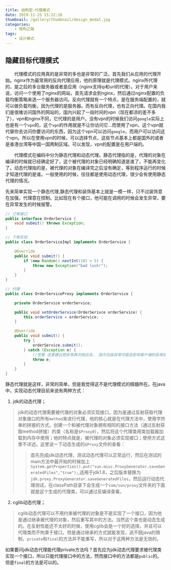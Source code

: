 ```yaml
---
title: 结构型-代理模式
date: 2019-11-25 15:22:18
thumbnail: /gallery/thumbnail/design_modal.jpg
categories:
    - 架构之路
tags:
    - 设计模式
---
```


## 隐藏目标代理模式

&emsp;&emsp;代理模式的应用真的是非常的多也是非常的广泛。首先我们从应用的代理开始。nginx作为最常用的反向代理应用，他的原理就是代理模式。nginx所代理的，是之后的多台服务器或者是应用（nginx支持ip和url的代理）。对于用户来说，访问一个使用了nginx的网站，首先请求会到nginx，然后通过nginx配置的负载均衡策略来选一个服务器访问。反向代理就有一个特点，是在服务端配置的，就可以做负载均衡，因为代理的是服务器。而有反向代理，也有正向代理。在国内我们是很难访问国外的网站的，国内兴起了一段时间的vpn（现在都凉的差不多了），vpn和nginx不同，它代理的是用户。没有vpn的时候我们访问`google`实际上也是有一个`vpn`的，这个`vpn`的作用就是不让你访问它...而使用了vpn，这个vpn就代替你去访问你要访问的东西，因为这个vpn可以访问`google`，而用户可以访问这个vpn。所以在使用vpn的时候，可以选择节点，这些节点基本上都是国外的或者是香港台湾等中国一国两制区域。可以发现，vpn的配置是在用户端的。

<!-- more -->

&emsp;&emsp;代理模式在编码中分为静态代理和动态代理。静态代理指的是，代理的对象在编译的时候就已经确定好了，这个被代理的对象已经明确知道是谁了，不能再变化了。动态代理指的是，被代理的对象在编译完之后没有确定，等到程序运行的时候才知道代理的是谁。一般使用的时候，往往都是使用动态代理，很少会有使用静态代理的情况。

先来简单实现一个静态代理,静态代理和装饰基本上就是一模一样，只不过装饰意在加强，代理意在控制。比如现在有个接口，他可能在调用的时候会发生异常，要在异常发生的时候报警。
``` java
// 订单接口
public interface OrderService {
    void submit() throws Exception;
} 

// 下单实现
public class OrderServiceImpl implements OrderService {

    @Override
    public void submit() {
        if (new Random().nextInt(10) > 5) {
            throw new Exception("bad luck!");
        }
    }
}

// 代理
public class OrderServiceProxy implements OrderService {

    private OrderService orderService;

    public void setOrderService(OrderSerivce orderService) {
        this.orderService = orderService;    
    }

    @Override
    public void submit() {
        try {
            orderService.submit();
        } catch (Exception e) {
            //告警 这里建议把异常再次抛出去， 因为包装异常可能会影响客户端的异常处理；
            throw e;
        }
    }
}
```
静态代理就是这样，非常的简单，但是我觉得这不是代理模式的精髓所在。在java中，实现动态代理目前来说有两种方式：
1. jdk的动态代理；
>jdk的动态代理需要被代理的对象必须实现接口，因为是通过反射获取代理对象接口的所有`method`来进行代理，他的核心就是在代理方法中，使用字符串的拼接的方式，创建一个和被代理对象拥有相同的接口方法（通过反射获取method拼接）的类（名称是`$Proxy0`），然后将这个代理类用类加载器加载到内存中使用；他的特点就是，被代理的对象必须实现接口；使用方式这里不详述。这里说一下动态生成的`$Proxy`文件的查看：
>>首先完成jdk动态代理，测试动态代理可以正常运行，然后在测试的main方法中最开始的时候加上`System.getProperties().put("sun.misc.ProxyGenerator.saveGeneratedFiles","true");`,适用于jdk1.8，之后版本替换为`jdk.proxy.ProxyGenerator.saveGeneratedFiles`，然后运行动态代理测试，在classPath目录下会生成一个`com/sun/proxy`文件夹的下面就是这个生成的代理类，可以通过反编译查看。

2. cglib动态代理；
>cglib动态代理可以不用约束被代理的对象是不是实现了一个接口，因为他是通过继承被代理的对象，然后重写其中的方法。当然这个类也是动态生成的。在反射性能还不太好的时候，使用cglib会是一个好的选择，并且可以代理类而不拘束于接口。但是通过继承的方式就能发现，逃不脱java的限制，`private`和`final`的方法并不能重写，所以对于这两种方法是无效的。

如果要问jdk动态代理能代理private方法吗？首先应为jdk动态代理要求被代理类实现一个接口，所以只能代理接口中的方法，然而接口中的方法都是`public`的。但是`final`的方法是可以的。